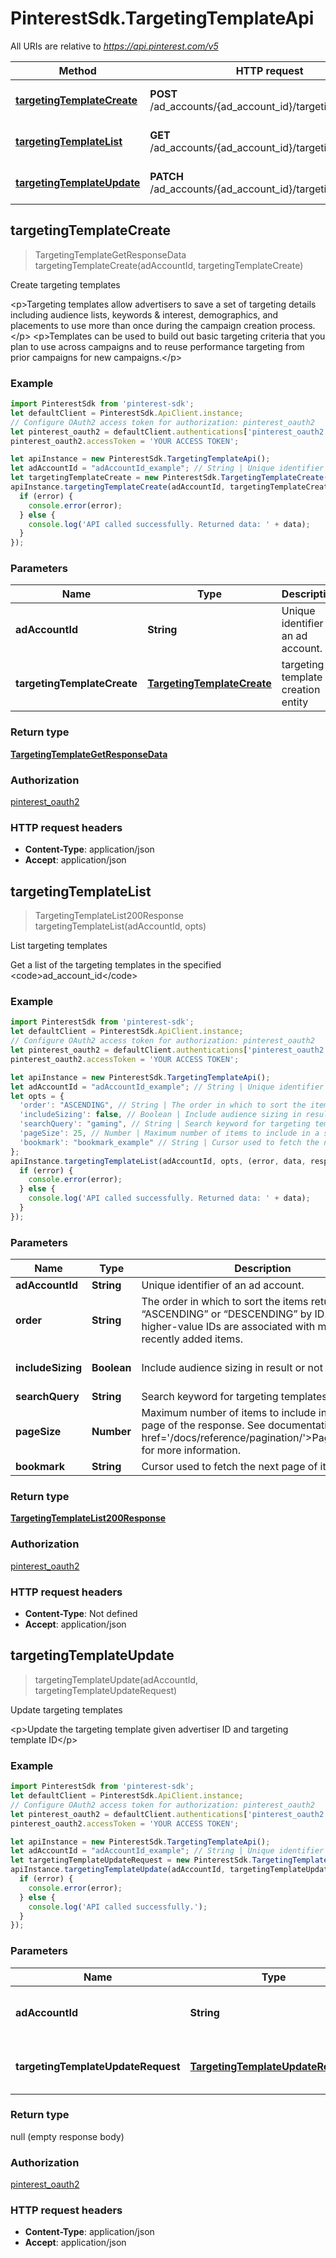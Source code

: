 # PinterestSdk.TargetingTemplateApi

All URIs are relative to *https://api.pinterest.com/v5*

Method | HTTP request | Description
------------- | ------------- | -------------
[**targetingTemplateCreate**](TargetingTemplateApi.md#targetingTemplateCreate) | **POST** /ad_accounts/{ad_account_id}/targeting_templates | Create targeting templates
[**targetingTemplateList**](TargetingTemplateApi.md#targetingTemplateList) | **GET** /ad_accounts/{ad_account_id}/targeting_templates | List targeting templates
[**targetingTemplateUpdate**](TargetingTemplateApi.md#targetingTemplateUpdate) | **PATCH** /ad_accounts/{ad_account_id}/targeting_templates | Update targeting templates



## targetingTemplateCreate

> TargetingTemplateGetResponseData targetingTemplateCreate(adAccountId, targetingTemplateCreate)

Create targeting templates

&lt;p&gt;Targeting templates allow advertisers to save a set of targeting details including audience lists,  keywords &amp; interest, demographics, and placements to use more than once during the campaign creation process.&lt;/p&gt;  &lt;p&gt;Templates can be used to build out basic targeting criteria that you plan to use across campaigns and to reuse   performance targeting from prior campaigns for new campaigns.&lt;/p&gt;

### Example

```javascript
import PinterestSdk from 'pinterest-sdk';
let defaultClient = PinterestSdk.ApiClient.instance;
// Configure OAuth2 access token for authorization: pinterest_oauth2
let pinterest_oauth2 = defaultClient.authentications['pinterest_oauth2'];
pinterest_oauth2.accessToken = 'YOUR ACCESS TOKEN';

let apiInstance = new PinterestSdk.TargetingTemplateApi();
let adAccountId = "adAccountId_example"; // String | Unique identifier of an ad account.
let targetingTemplateCreate = new PinterestSdk.TargetingTemplateCreate(); // TargetingTemplateCreate | targeting template creation entity
apiInstance.targetingTemplateCreate(adAccountId, targetingTemplateCreate, (error, data, response) => {
  if (error) {
    console.error(error);
  } else {
    console.log('API called successfully. Returned data: ' + data);
  }
});
```

### Parameters


Name | Type | Description  | Notes
------------- | ------------- | ------------- | -------------
 **adAccountId** | **String**| Unique identifier of an ad account. | 
 **targetingTemplateCreate** | [**TargetingTemplateCreate**](TargetingTemplateCreate.md)| targeting template creation entity | 

### Return type

[**TargetingTemplateGetResponseData**](TargetingTemplateGetResponseData.md)

### Authorization

[pinterest_oauth2](../README.md#pinterest_oauth2)

### HTTP request headers

- **Content-Type**: application/json
- **Accept**: application/json


## targetingTemplateList

> TargetingTemplateList200Response targetingTemplateList(adAccountId, opts)

List targeting templates

Get a list of the targeting templates in the specified &lt;code&gt;ad_account_id&lt;/code&gt;

### Example

```javascript
import PinterestSdk from 'pinterest-sdk';
let defaultClient = PinterestSdk.ApiClient.instance;
// Configure OAuth2 access token for authorization: pinterest_oauth2
let pinterest_oauth2 = defaultClient.authentications['pinterest_oauth2'];
pinterest_oauth2.accessToken = 'YOUR ACCESS TOKEN';

let apiInstance = new PinterestSdk.TargetingTemplateApi();
let adAccountId = "adAccountId_example"; // String | Unique identifier of an ad account.
let opts = {
  'order': "ASCENDING", // String | The order in which to sort the items returned: “ASCENDING” or “DESCENDING” by ID. Note that higher-value IDs are associated with more-recently added items.
  'includeSizing': false, // Boolean | Include audience sizing in result or not
  'searchQuery': "gaming", // String | Search keyword for targeting templates
  'pageSize': 25, // Number | Maximum number of items to include in a single page of the response. See documentation on <a href='/docs/reference/pagination/'>Pagination</a> for more information.
  'bookmark': "bookmark_example" // String | Cursor used to fetch the next page of items
};
apiInstance.targetingTemplateList(adAccountId, opts, (error, data, response) => {
  if (error) {
    console.error(error);
  } else {
    console.log('API called successfully. Returned data: ' + data);
  }
});
```

### Parameters


Name | Type | Description  | Notes
------------- | ------------- | ------------- | -------------
 **adAccountId** | **String**| Unique identifier of an ad account. | 
 **order** | **String**| The order in which to sort the items returned: “ASCENDING” or “DESCENDING” by ID. Note that higher-value IDs are associated with more-recently added items. | [optional] 
 **includeSizing** | **Boolean**| Include audience sizing in result or not | [optional] [default to false]
 **searchQuery** | **String**| Search keyword for targeting templates | [optional] 
 **pageSize** | **Number**| Maximum number of items to include in a single page of the response. See documentation on &lt;a href&#x3D;&#39;/docs/reference/pagination/&#39;&gt;Pagination&lt;/a&gt; for more information. | [optional] [default to 25]
 **bookmark** | **String**| Cursor used to fetch the next page of items | [optional] 

### Return type

[**TargetingTemplateList200Response**](TargetingTemplateList200Response.md)

### Authorization

[pinterest_oauth2](../README.md#pinterest_oauth2)

### HTTP request headers

- **Content-Type**: Not defined
- **Accept**: application/json


## targetingTemplateUpdate

> targetingTemplateUpdate(adAccountId, targetingTemplateUpdateRequest)

Update targeting templates

&lt;p&gt;Update the targeting template given advertiser ID and targeting template ID&lt;/p&gt;

### Example

```javascript
import PinterestSdk from 'pinterest-sdk';
let defaultClient = PinterestSdk.ApiClient.instance;
// Configure OAuth2 access token for authorization: pinterest_oauth2
let pinterest_oauth2 = defaultClient.authentications['pinterest_oauth2'];
pinterest_oauth2.accessToken = 'YOUR ACCESS TOKEN';

let apiInstance = new PinterestSdk.TargetingTemplateApi();
let adAccountId = "adAccountId_example"; // String | Unique identifier of an ad account.
let targetingTemplateUpdateRequest = new PinterestSdk.TargetingTemplateUpdateRequest(); // TargetingTemplateUpdateRequest | Operation type and targeting template ID
apiInstance.targetingTemplateUpdate(adAccountId, targetingTemplateUpdateRequest, (error, data, response) => {
  if (error) {
    console.error(error);
  } else {
    console.log('API called successfully.');
  }
});
```

### Parameters


Name | Type | Description  | Notes
------------- | ------------- | ------------- | -------------
 **adAccountId** | **String**| Unique identifier of an ad account. | 
 **targetingTemplateUpdateRequest** | [**TargetingTemplateUpdateRequest**](TargetingTemplateUpdateRequest.md)| Operation type and targeting template ID | 

### Return type

null (empty response body)

### Authorization

[pinterest_oauth2](../README.md#pinterest_oauth2)

### HTTP request headers

- **Content-Type**: application/json
- **Accept**: application/json

